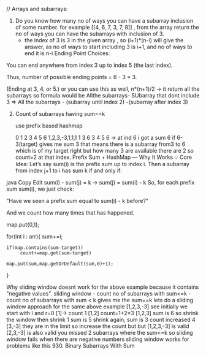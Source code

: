 // Arrays and subarrays:

1. Do you know how many no of ways you can have a subarray inclusion of some number.
   for example [[4, 6, 7, 3, 7, 8]] , from the array return the no of ways you can have the subarrays with inclusion of 3.
   - the index of 3 is 3 in the given array , so (i+1)*(n-i) will give the answer, as no of ways to start including 3 is i+1, and no of ways to end it is n-i
   Ending Point Choices:

You can end anywhere from index 3 up to index 5 (the last index).

Thus, number of possible ending points = 6 - 3 = 3.

(Ending at 3, 4, or 5.)
or you can use this as well, n*(n+1)/2 -> it return all the subarrays so 
formula would be Allthe subarrays- SUbarray that dont include 3
     => All the subarrays - (subarray until index 2) -(subarray after index 3)



2. Count of subarrays having sum==k
   
   use prefix based hashmap

   0 1 2 3 4 5 6
   1,2,3,-3,1,1,1 
   1 3 6 3 4 5 6   -> at ind 6 i got a sum 6 if 6-3(target) gives me sum 3 that means there is a subarray from3 to 6 which is of my target right but how many 3 are available there are 2 so count=2 at that index.
    Prefix Sum + HashMap — Why It Works
💡 Core Idea:
Let’s say sum(i) is the prefix sum up to index i.
Then a subarray from index j+1 to i has sum k if and only if:

java
Copy
Edit
sum(i) - sum(j) = k
→ sum(j) = sum(i) - k
So, for each prefix sum sum(i), we just check:

"Have we seen a prefix sum equal to sum(i) - k before?"

And we count how many times that has happened.



   map.put(0,1);

   for(int i : arr){
    sum+=i;
    
    if(map.contains(sum-target))
         count+=map.get(sum-target)

    map.put(sum,map.getOrDefault(sum,0)+1);

   }


   Why sliding window doesnt work for the above example because it contains "negative values".
       sliding window - count no of subarrays with sum<=k - count no of subarrays with sum < k gives me the sum==k
      lets do a sliding window approach for the same above example [1,2,3,-3] see initially we start with l and r=0 [1]-> count 1
       [1,2] count=1+2=3
       [1,2,3] sum is 6 so shrink the window then shrink 1 sum is 5 shrink again, sum is 3 count increased 4
       [3,-3] they are in the limit so increase the count but but [1,2,3,-3] is valid [2,3,-3] is also valid you missed 2 subarrays where the sum<=k
       so sliding window fails when there are negative numbers
       sliding window works for problems like this 930. Binary Subarrays With Sum